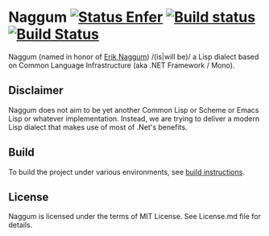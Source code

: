 Naggum [![Status Enfer][status-enfer]][andivionian-status-classifier] [![Build status][build-status-appveyor]][appveyor] [![Build Status][build-status-travis]][travis]
======
Naggum (named in honor of [Erik Naggum][eric-naggum]) /(is|will be)/ a Lisp
dialect based on Common Language Infrastructure (aka .NET Framework / Mono).

## Disclaimer

Naggum does not aim to be yet another Common Lisp or Scheme or Emacs Lisp or
whatever implementation. Instead, we are trying to deliver a modern Lisp dialect
that makes use of most of .Net's benefits.

## Build

To build the project under various environments, see [build
instructions][build-instructions].

## License

Naggum is licensed under the terms of MIT License. See License.md file for
details.

[andivionian-status-classifier]: https://github.com/ForNeVeR/andivionian-status-classifier
[appveyor]: https://ci.appveyor.com/project/ForNeVeR/naggum/branch/develop
[build-instructions]: docs/Build.md
[eric-naggum]: https://en.wikipedia.org/wiki/Erik_Naggum
[travis]: https://travis-ci.org/codingteam/naggum

[build-status-appveyor]: https://ci.appveyor.com/api/projects/status/ulgo3ry7eudc5d7a/branch/develop?svg=true
[build-status-travis]: https://travis-ci.org/codingteam/naggum.svg?branch=develop
[status-enfer]: https://img.shields.io/badge/status-enfer-orange.svg
